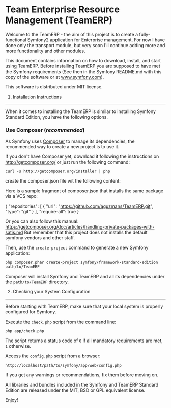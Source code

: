 Team Enterprise Resource Management (TeamERP) 
========================

Welcome to the TeamERP - the aim of this project is to create a fully-functional Symfony2
application for Enterprise management. For now I have done only the transport module,
but very soon I'll continue adding more and more functionality and other modules.

This document contains information on how to download, install, and start
using TeamERP. Before installing TeamERP you are supposed to have met the Symfony requirements
(See then in the Symfony README.md with this copy of the software or at www.symfony.com).

This software is distributed under MIT license.
 
1) Installation Instructions
----------------------------------

When it comes to installing the TeamERP is similar to installing Symfony Standard Edition, you have the
following options.

### Use Composer (*recommended*)

As Symfony uses [Composer][2] to manage its dependencies, the recommended way
to create a new project is to use it.

If you don't have Composer yet, download it following the instructions on
http://getcomposer.org/ or just run the following command:

    curl -s http://getcomposer.org/installer | php

create the composer.json file wit the following content:

Here is a sample fragment of composer.json that installs the same package via a VCS repo:

{
    "repositories": [
        {
            "url": "https://github.com/aguzmans/TeamERP.git",
            "type": "git"
        }
    ],
    "require-all": true
} 

Or you can also follow this manual: 
https://getcomposer.org/doc/articles/handling-private-packages-with-satis.md
But remember that this project does not installs the default symfony vendors and other staff.

Then, use the `create-project` command to generate a new Symfony application:

    php composer.phar create-project symfony/framework-standard-edition path/to/TeamERP

Composer will install Symfony and TeamERP and all its dependencies under the
`path/to/TeamERP` directory.

2) Checking your System Configuration
-------------------------------------

Before starting with TeamERP, make sure that your local system is properly
configured for Symfony.

Execute the `check.php` script from the command line:

    php app/check.php

The script returns a status code of `0` if all mandatory requirements are met,
`1` otherwise.

Access the `config.php` script from a browser:

    http://localhost/path/to/symfony/app/web/config.php

If you get any warnings or recommendations, fix them before moving on.

All libraries and bundles included in the Symfony and TeamERP Standard Edition are
released under the MIT, BSD or GPL equivalent license.

Enjoy!

[1]:  http://symfony.com/doc/2.4/book/installation.html
[2]:  http://getcomposer.org/
[3]:  http://symfony.com/download
[4]:  http://symfony.com/doc/2.4/quick_tour/the_big_picture.html
[5]:  http://symfony.com/doc/2.4/index.html
[6]:  http://symfony.com/doc/2.4/bundles/SensioFrameworkExtraBundle/index.html
[7]:  http://symfony.com/doc/2.4/book/doctrine.html
[8]:  http://symfony.com/doc/2.4/book/templating.html
[9]:  http://symfony.com/doc/2.4/book/security.html
[10]: http://symfony.com/doc/2.4/cookbook/email.html
[11]: http://symfony.com/doc/2.4/cookbook/logging/monolog.html
[12]: http://symfony.com/doc/2.4/cookbook/assetic/asset_management.html
[13]: http://symfony.com/doc/2.4/bundles/SensioGeneratorBundle/index.html
[14]: https://github.com/aguzmans/TeamERP
